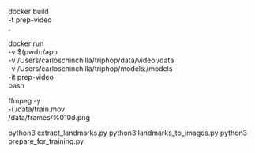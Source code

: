docker build \
    -t prep-video \
    .

docker run \
    -v $(pwd):/app \
    -v /Users/carloschinchilla/triphop/data/video:/data \
    -v /Users/carloschinchilla/triphop/models:/models \
    -it prep-video \
    bash

ffmpeg -y \
    -i /data/train.mov \
    /data/frames/%010d.png

python3 extract_landmarks.py
python3 landmarks_to_images.py
python3 prepare_for_training.py
